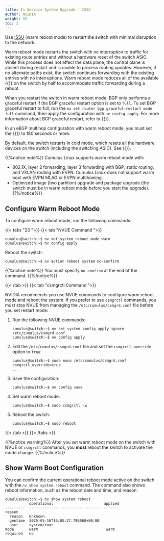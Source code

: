 ```yaml
---
title: In Service System Upgrade - ISSU
author: NVIDIA
weight: 35
toc: 3
---
```

Use <span class="a-tooltip">[ISSU](## "In Service System Upgrade")</span> (warm reboot mode) to restart the switch with minimal disruption to the network.

Warm reboot mode restarts the switch with no interruption to traffic for existing route entries and without a hardware reset of the switch ASIC. While this process does not affect the data plane, the control plane is absent during restart and is unable to process routing updates. However, if no alternate paths exist, the switch continues forwarding with the existing entries with no interruptions. Warm reboot mode reduces all of the available {{<link title="Forwarding Table Size and Profiles" text="forwarding table entries">}} on the switch by half to accommodate traffic forwarding during a reboot.

When you restart the switch in warm reboot mode, BGP only performs a graceful restart if the BGP graceful restart option is set to `full`. To set BGP graceful restart to full, run the `nv set router bgp graceful-restart mode full` command, then apply the configuration with `nv config apply`. For more information about BGP graceful restart, refer to {{<link url="Optional-BGP-Configuration/#graceful-bgp-restart" text="Optional BGP Configuration">}}.

In an eBGP multihop configuration with warm reboot mode, you must set the {{<link url="Optional-BGP-Configuration/#restart-timers" text="BGP graceful restart timer">}} to 180 seconds or more.

By default, the switch restarts in cold mode, which resets all the hardware devices on the switch (including the switching ASIC). See {{<link url="System-Power-and-Switch-Reboot/#switch-reboot" text="System Power and Switch Reboot">}}.

{{%notice note%}}
Cumulus Linux supports warm reboot mode with:
- 802.1X, layer 2 forwarding, layer 3 forwarding with BGP, static routing, and VXLAN routing with EVPN. Cumulus Linux does not support warm boot with EVPN MLAG or EVPN multihoming.
- Optimized image (two partition) upgrade and package upgrade (the switch must be in warm reboot mode before you start the upgrade).
{{%/notice%}}

## Configure Warm Reboot Mode

To configure warm reboot mode, run the following commands:

{{< tabs "23 ">}}
{{< tab "NVUE Command ">}}

```
cumulus@switch:~$ nv set system reboot mode warm
cumulus@switch:~$ nv config apply
```

Reboot the switch:

```
cumulus@switch:~$ nv action reboot system no-confirm
```

{{%notice note%}}
You must specify `no-confirm` at the end of the command.
{{%/notice%}}

{{< /tab >}}
{{< tab "csmgrctl Command ">}}

NVIDIA recommends you use NVUE commands to configure warm reboot mode and reboot the system. If you prefer to use `csmgrctl` commands, you must stop NVUE from managing the `/etc/cumulus/csmgrd.conf` file before you set restart mode:

1. Run the following NVUE commands:

   ```
   cumulus@switch:~$ nv set system config apply ignore /etc/cumulus/csmgrd.conf
   cumulus@switch:~$ nv config apply
   ```

2. Edit the `/etc/cumulus/csmgrd.conf` file and set the `csmgrctl_override` option to `true`:

   ```
   cumulus@switch:~$ sudo nano /etc/cumulus/csmgrd.conf
   csmgrctl_override=true
   ...
   ```

3. Save the configuration:

   ```
   cumulus@switch:~$ nv config save
   ```

4. Set warm reboot mode:

   ```
   cumulus@switch:~$ sudo csmgrctl -w
   ```

5. Reboot the switch:

   ```
   cumulus@switch:~$ sudo reboot
   ```

{{< /tab >}}
{{< /tabs >}}

{{%notice warning%}}
After you set warm reboot mode on the switch with NVUE or `csmgrctl` commands, you **must** reboot the switch to activate the mode change.
{{%/notice%}}

## Show Warm Boot Configuration

You can confirm the current operational reboot mode active on the switch with the `nv show system reboot` command. The command also shows reboot information, such as the reboot date and time, and reason:

```
cumulus@switch:~$ nv show system reboot
           operational                       applied
---------  --------------------------------  -------
reason                                              
  reason   Unknown                                  
  gentime  2025-05-16T16:08:27.798068+00:00         
  user     system/root                              
mode       warm                               warm   
required   no
```
